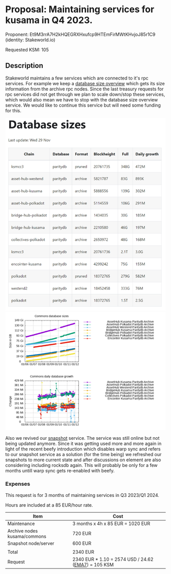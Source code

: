 # Proposal:  Maintaining services for kusama in Q4 2023.

Proponent: Et9M3rrA7H2kHQEGRXHxufcp9HTEmFirMWtKHvjoJ85r1C9 (identity: Stakeworld.io)

Requested KSM: 105 

## Description

Stakeworld maintains a few services which are connected to it's rpc services. For example we keep a [database size overview](https://stakeworld.io/docs/dbsize) which gets its size information from the archive rpc nodes. Since the last treasury requests for rpc services did not get through we plan to scale down/stop these services, which would also mean we have to stop with the database size overview service. We would like to continue this service but will need some funding for this.

![dbsize](2023-Q4-dbsize.png)
![dbsize2](2023-Q4-dbsize2.png)

Also we revived our [snapshot](2023-Q4-dbsize.png) service. The service was still online but not being updated anymore. Since it was getting used more and more again in light of the recent beefy introduction which disables warp sync and refers to our snapshot service as a solution (for the time being) we refreshed our snapshots to more current state and after discussions on element are also considering including rocksdb again. This will probably be only for a few months untill warp sync gets re-enabled with beefy. 
     
### Expenses

This request is for 3 months of maintaining services in Q3 2023/Q1 2024.

Hours are included at a 85 EUR/hour rate.

| Item                                  | Cost                   		|
| ------------                          | -----------------------               |
| Maintenance                           | 3 months x 4h x 85 EUR = 1020 EUR  	|
| Archive nodes kusama/commons          | 720 EUR 	                        |
| Snapshot node/server                  | 600 EUR 	                        |
|                                       |                                       |
| Total                                 | 2340 EUR	 		        |
| Request		                | 2340 EUR * 1.10 = 2574 USD / 24.62 ([EMA7](https://polkadot.subscan.io/tools/charts?type=price)) = 105 KSM |

